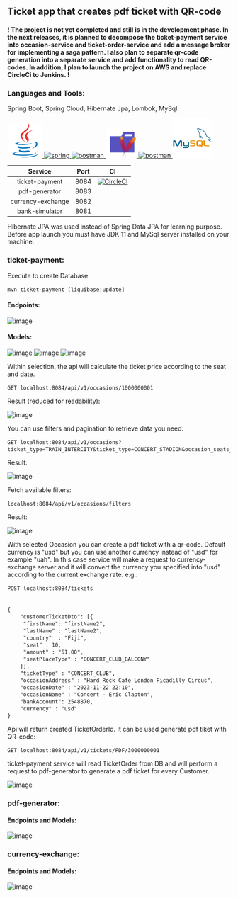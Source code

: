<h2 align="left">Ticket app that creates pdf ticket with QR-code</h2>
<h4 align="left">! The project is not yet completed and still is in the development phase.
In the next releases, it is planned to decompose the ticket-payment service into occasion-service and ticket-order-service and add a message broker for implementing a saga pattern. I also plan to separate qr-code generation into a separate service and add functionality to read QR-codes.
In addition, I plan to launch the project on AWS and replace CircleCi to Jenkins. !</h4>

<h3 align="left">Languages and Tools: </h3>
Spring Boot, Spring Cloud, Hibernate Jpa, Lombok, MySql.
<p align="left"> <a href="https://www.java.com" target="_blank" rel="noreferrer"> <img src="https://raw.githubusercontent.com/devicons/devicon/master/icons/java/java-original.svg" alt="java" width="79" height="79"/> </a> 
<a href="https://spring.io/" target="_blank" rel="noreferrer"> <img src="https://www.vectorlogo.zone/logos/springio/springio-icon.svg" alt="spring" width="70" height="70"/> </a>
<a href="https://postman.com" target="_blank" rel="noreferrer"> <img src="https://www.vectorlogo.zone/logos/hibernate/hibernate-icon.svg" alt="postman" width="70" height="70"/> </a> 
<a href="https://postman.com" target="_blank" rel="noreferrer"> <img src="https://github.com/vscode-icons/vscode-icons/blob/master/icons/folder_type_maven.svg" alt="postman" width="70" height="70"/> </a> 
<a href="https://postman.com" target="_blank" rel="noreferrer"> <img src="https://upload.vectorlogo.zone/logos/mockito/images/36c60459-46b2-46dd-87b7-5ed157df95d4.svg" alt="postman" width="110" height="70"/> </a>  
<a href="https://www.mysql.com/" target="_blank" rel="noreferrer"> <img src="https://raw.githubusercontent.com/devicons/devicon/master/icons/mysql/mysql-original-wordmark.svg" alt="mysql" width="89" height="89"/> </a> </p>




| Service | Port  |  CI  |
| :---:   | :---: | :---:   |
| ticket-payment | 8084   | [![CircleCI](https://dl.circleci.com/status-badge/img/gh/Artemiy7/ticket/tree/master.svg?style=svg)](https://dl.circleci.com/status-badge/redirect/gh/Artemiy7/ticket/tree/master)  |
| pdf-generator | 8083   |  |
| currency-exchange | 8082   |  |
| bank-simulator | 8081   |  |

Hibernate JPA was used instead of Spring Data JPA for learning purpose. Before app launch you must have JDK 11 and MySql server installed on your machine.

<h3 align="left">ticket-payment:</h3>


Execute to create Database:
 	
	mvn ticket-payment [liquibase:update]


<h4 align="left">Endpoints:</h4>

![image](https://user-images.githubusercontent.com/83453822/224001257-e77e40ce-e6cc-445f-82c8-27f2ba412e05.png)


<h4 align="left">Models:</h4>

![image](https://github.com/Artemiy7/ticket/assets/83453822/6c8b8bb6-9377-45db-b17d-1d1bb2c37558)
![image](https://user-images.githubusercontent.com/83453822/224001805-5c5a6149-f1c1-4cfc-8b03-0eec0cdaa00f.png)
![image](https://user-images.githubusercontent.com/83453822/224001961-e2c962ac-d52b-4c6f-ba15-86d2d2f4bded.png)



Within selection, the api will calculate the ticket price according to the seat and date.


	GET localhost:8084/api/v1/occasions/1000000001


Result (reduced for readability):

![image](https://user-images.githubusercontent.com/83453822/224006378-3640a4b2-c8bb-4d23-84bd-b9cccba28987.png)




You can use filters and pagination to retrieve data you need:

	GET localhost:8084/api/v1/occasions?ticket_type=TRAIN_INTERCITY&ticket_type=CONCERT_STADION&occasion_seats_from=30&size=3&page=0&sorting_order=DESC&sorting_field=occasionId
	

Result:


![image](https://github.com/Artemiy7/ticket/assets/83453822/a739ad83-0140-4a14-99ed-9aee5bd7f9ae)



Fetch available filters:

	localhost:8084/api/v1/occasions/filters

Result:


![image](https://github.com/Artemiy7/ticket/assets/83453822/d43a11e1-f599-41a2-8ca6-27de15240875)



With selected Occasion you can create a pdf ticket with a qr-code. Default currency is "usd" but you can use another currency instead of "usd" for example "uah". In this case service will make a request to currency-exchange server and it will convert the currency you specified into "usd" according to the current exchange rate.
e.g.:

	POST localhost:8084/tickets


	{
	    "customerTicketDto": [{
		 "firstName": "firstName2",
		 "lastName" : "lastName2",
		 "country"  : "Fiji", 
		 "seat" : 10,
		 "amount" : "51.00",
		 "seatPlaceType" : "CONCERT_CLUB_BALCONY"
		}],
	    "ticketType" : "CONCERT_CLUB",
	    "occasionAddress" : "Hard Rock Cafe London Picadilly Circus",
	    "occasionDate" : "2023-11-22 22:10",
	    "occasionName" : "Concert - Eric Clapton",
	    "bankAccount": 2548870,
	    "currency" : "usd"
	}

Api will return created TicketOrderId. It can be used generate pdf tiket with QR-code:

	GET localhost:8084/api/v1/tickets/PDF/3000000001
	
ticket-payment service will read TicketOrder from DB and will perform a request to pdf-generator to generate a pdf ticket for every Customer.

![image](https://user-images.githubusercontent.com/83453822/215364843-ccd59b68-43ab-443b-a734-fb157196122a.png)




<h3 align="left">pdf-generator:</h3>

<h4 align="left">Endpoints and Models:</h4>

![image](https://user-images.githubusercontent.com/83453822/224009913-ec0e07ce-810a-4d18-ab3c-105acbfb287d.png)




<h3 align="left">currency-exchange:</h3>

<h4 align="left">Endpoints and Models:</h4>

![image](https://user-images.githubusercontent.com/83453822/224015518-75a44bb6-bdee-4697-81ae-0f4a147d2f47.png)






